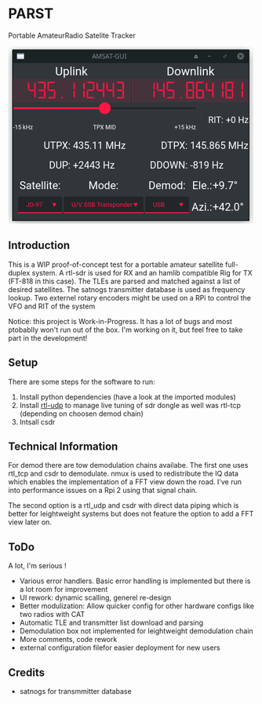 # PARST
Portable AmateurRadio Satelite Tracker

![Image](example.gif)


## Introduction
This is a WIP proof-of-concept test for a portable amateur satellite full-duplex system. A rtl-sdr is used for RX and an hamlib compatible Rig for TX (FT-818 in this case). The TLEs are parsed and matched against a list of desired satellites. The satnogs transmitter database is used as frequency lookup.
Two externel rotary encoders might be used on a RPi to control the VFO and RIT of the system

Notice: this project is Work-in-Progress. It has a lot of bugs and most ptobablly won't run out of the box. I'm working on it, but feel free to take part in the development!

## Setup
There are some steps for the software to run:
1. Install python dependencies (have a look at the imported modules)
2. Install [rtl-udp](https://github.com/sysrun/rtl-sdr) to manage live tuning of sdr dongle as well was rtl-tcp (depending on choosen demod chain)
3. Intsall csdr

## Technical Information
For demod there are tow demodulation chains availabe. The first one uses rtl_tcp and csdr to demodulate. nmux is used to redistribute the IQ data which enables the implementation of a FFT view down the road. I've run into performance issues on a Rpi 2 using that signal chain.

The second option is a rtl_udp and csdr with direct data piping which is better for leightweight systems but does not feature the option to add a FFT view later on.

## ToDo
A lot, I'm serious !

- Various error handlers. Basic error handling is implemented but there is a lot room for improvement
- UI rework: dynamic scalling, generel re-design
- Better modulization: Allow quicker config for other hardware configs like two radios with CAT
- Automatic TLE and transmitter list download and parsing
- Demodulation box not implemented for leightweight demodulation chain
- More comments, code rework
- external configuration filefor easier deployment for new users

## Credits
- satnogs for transmmitter database
